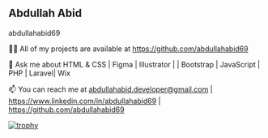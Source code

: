 ## Abdullah Abid

abdullahabid69

👨‍💻 All of my projects are available at https://github.com/abdullahabid69

💬 Ask me about HTML & CSS | Figma | Illustrator |  | Bootstrap | JavaScript | PHP | Laravel| Wix

📫 You can reach me at abdullahabid.developer@gmail.com | https://www.linkedin.com/in/abdullahabid69 | https://github.com/abdullahabid69

[![trophy](https://github-profile-trophy.vercel.app/?username=abdullahabid69)](https://github.com/abdullahabid69/github-profile-trophy)
